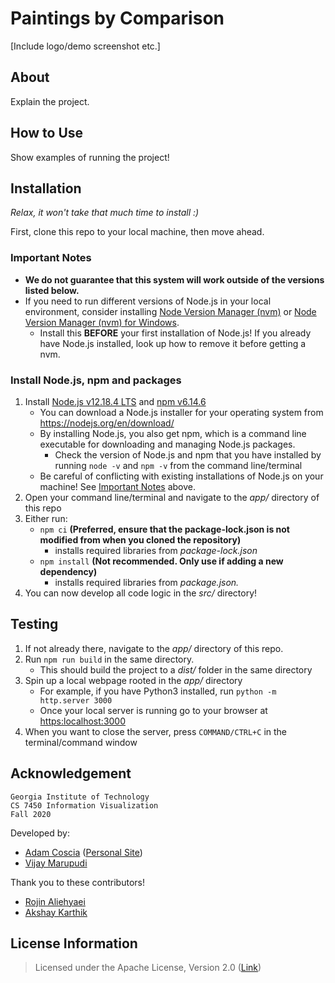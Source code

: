 # Paintings by Comparison

[Include logo/demo screenshot etc.]

## About

Explain the project.

## How to Use

Show examples of running the project!

## Installation

_Relax, it won't take that much time to install :)_

First, clone this repo to your local machine, then move ahead.

### Important Notes

- **We do not guarantee that this system will work outside of the versions listed below.**
- If you need to run different versions of Node.js in your local environment, consider installing [Node Version Manager (nvm)](https://github.com/creationix/nvm) or [Node Version Manager (nvm) for Windows](https://github.com/coreybutler/nvm-windows).
  - Install this **BEFORE** your first installation of Node.js! If you already have Node.js installed, look up how to remove it before getting a nvm.

### Install Node.js, npm and packages

1. Install [Node.js v12.18.4 LTS](https://nodejs.org/en/) and [npm v6.14.6](https://docs.npmjs.com/cli/npm)
   - You can download a Node.js installer for your operating system from <https://nodejs.org/en/download/>
   - By installing Node.js, you also get npm, which is a command line executable for downloading and managing Node.js packages.
     - Check the version of Node.js and npm that you have installed by running `node -v` and `npm -v` from the command line/terminal
   - Be careful of conflicting with existing installations of Node.js on your machine! See [Important Notes](<README.md#Important Notes>) above.
2. Open your command line/terminal and navigate to the _app/_ directory of this repo
3. Either run:
   - `npm ci` **(Preferred, ensure that the package-lock.json is not modified from when you cloned the repository)**
     - installs required libraries from _package-lock.json_
   - `npm install` **(Not recommended. Only use if adding a new dependency)**
     - installs required libraries from _package.json._
4. You can now develop all code logic in the _src/_ directory!

## Testing

1. If not already there, navigate to the _app/_ directory of this repo.
2. Run `npm run build` in the same directory.
   - This should build the project to a _dist/_ folder in the same directory
3. Spin up a local webpage rooted in the _app/_ directory
   - For example, if you have Python3 installed, run `python -m http.server 3000`
   - Once your local server is running go to your browser at <https:localhost:3000>
4. When you want to close the server, press `COMMAND/CTRL+C` in the terminal/command window

## Acknowledgement

```
Georgia Institute of Technology
CS 7450 Information Visualization
Fall 2020
```

Developed by:

- [Adam Coscia](mailto:acoscia6@gatech.edu) ([Personal Site](https://adamcoscia.github.io))
- [Vijay Marupudi](mailto:vijaymarupudi@gatech.edu)

Thank you to these contributors!

- [Rojin Aliehyaei](mailto:rojin@gatech.edu)
- [Akshay Karthik](mailto:akarthik3@gatech.edu)


## License Information

> Licensed under the Apache License, Version 2.0 ([Link](http://www.apache.org/licenses/LICENSE-2.0))
